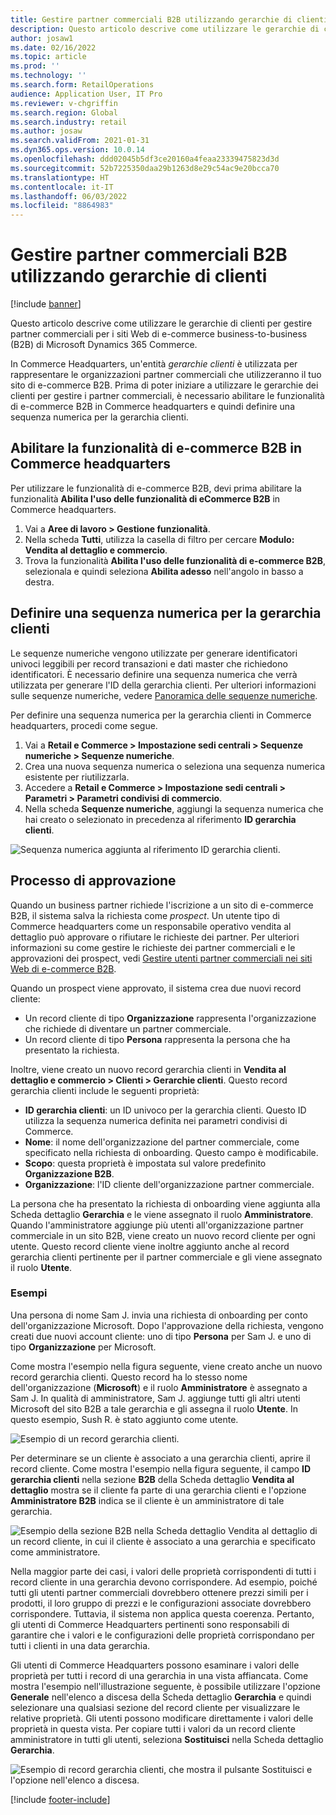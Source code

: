 ```yaml
---
title: Gestire partner commerciali B2B utilizzando gerarchie di clienti
description: Questo articolo descrive come utilizzare le gerarchie di clienti per gestire partner commerciali per i siti Web di e-commerce business-to-business (B2B) di Microsoft Dynamics 365 Commerce.
author: josaw1
ms.date: 02/16/2022
ms.topic: article
ms.prod: ''
ms.technology: ''
ms.search.form: RetailOperations
audience: Application User, IT Pro
ms.reviewer: v-chgriffin
ms.search.region: Global
ms.search.industry: retail
ms.author: josaw
ms.search.validFrom: 2021-01-31
ms.dyn365.ops.version: 10.0.14
ms.openlocfilehash: ddd02045b5df3ce20160a4feaa23339475823d3d
ms.sourcegitcommit: 52b7225350daa29b1263d8e29c54ac9e20bcca70
ms.translationtype: HT
ms.contentlocale: it-IT
ms.lasthandoff: 06/03/2022
ms.locfileid: "8864983"
---
```

# <a name="manage-b2b-business-partners-using-customer-hierarchies"></a>Gestire partner commerciali B2B utilizzando gerarchie di clienti

[!include [banner](../../includes/banner.md)]

Questo articolo descrive come utilizzare le gerarchie di clienti per gestire partner commerciali per i siti Web di e-commerce business-to-business (B2B) di Microsoft Dynamics 365 Commerce.

In Commerce Headquarters, un'entità *gerarchie clienti* è utilizzata per rappresentare le organizzazioni partner commerciali che utilizzeranno il tuo sito di e-commerce B2B. Prima di poter iniziare a utilizzare le gerarchie dei clienti per gestire i partner commerciali, è necessario abilitare le funzionalità di e-commerce B2B in Commerce headquarters e quindi definire una sequenza numerica per la gerarchia clienti.

## <a name="enable-the-b2b-e-commerce-feature-in-commerce-headquarters"></a>Abilitare la funzionalità di e-commerce B2B in Commerce headquarters

Per utilizzare le funzionalità di e-commerce B2B, devi prima abilitare la funzionalità **Abilita l'uso delle funzionalità di eCommerce B2B** in Commerce headquarters.

1. Vai a **Aree di lavoro \> Gestione funzionalità**.
1. Nella scheda **Tutti**, utilizza la casella di filtro per cercare **Modulo: Vendita al dettaglio e commercio**.
1. Trova la funzionalità **Abilita l'uso delle funzionalità di e-commerce B2B**, selezionala e quindi seleziona **Abilita adesso** nell'angolo in basso a destra.

## <a name="define-a-number-sequence-for-the-customer-hierarchy"></a>Definire una sequenza numerica per la gerarchia clienti

Le sequenze numeriche vengono utilizzate per generare identificatori univoci leggibili per record transazioni e dati master che richiedono identificatori. È necessario definire una sequenza numerica che verrà utilizzata per generare l'ID della gerarchia clienti. Per ulteriori informazioni sulle sequenze numeriche, vedere [Panoramica delle sequenze numeriche](/dynamics365/fin-ops-core/fin-ops/organization-administration/number-sequence-overview).

Per definire una sequenza numerica per la gerarchia clienti in Commerce headquarters, procedi come segue.

1. Vai a **Retail e Commerce \> Impostazione sedi centrali \> Sequenze numeriche \> Sequenze numeriche**.
1. Crea una nuova sequenza numerica o seleziona una sequenza numerica esistente per riutilizzarla.
1. Accedere a **Retail e Commerce \> Impostazione sedi centrali \> Parametri \> Parametri condivisi di commercio**.
1. Nella scheda **Sequenze numeriche**, aggiungi la sequenza numerica che hai creato o selezionato in precedenza al riferimento **ID gerarchia clienti**.

![Sequenza numerica aggiunta al riferimento ID gerarchia clienti.](../media/NumberSequenceCustHierarchy.png)

## <a name="how-the-approval-process-works"></a>Processo di approvazione

Quando un business partner richiede l'iscrizione a un sito di e-commerce B2B, il sistema salva la richiesta come *prospect*. Un utente tipo di Commerce headquarters come un responsabile operativo vendita al dettaglio può approvare o rifiutare le richieste dei partner. Per ulteriori informazioni su come gestire le richieste dei partner commerciali e le approvazioni dei prospect, vedi [Gestire utenti partner commerciali nei siti Web di e-commerce B2B](manage-b2b-users.md).

Quando un prospect viene approvato, il sistema crea due nuovi record cliente:

- Un record cliente di tipo **Organizzazione** rappresenta l'organizzazione che richiede di diventare un partner commerciale.
- Un record cliente di tipo **Persona** rappresenta la persona che ha presentato la richiesta.

Inoltre, viene creato un nuovo record gerarchia clienti in **Vendita al dettaglio e commercio \> Clienti \> Gerarchie clienti**. Questo record gerarchia clienti include le seguenti proprietà:

- **ID gerarchia clienti**: un ID univoco per la gerarchia clienti. Questo ID utilizza la sequenza numerica definita nei parametri condivisi di Commerce.
- **Nome**: il nome dell'organizzazione del partner commerciale, come specificato nella richiesta di onboarding. Questo campo è modificabile.
- **Scopo**: questa proprietà è impostata sul valore predefinito **Organizzazione B2B**.
- **Organizzazione**: l'ID cliente dell'organizzazione partner commerciale.

La persona che ha presentato la richiesta di onboarding viene aggiunta alla Scheda dettaglio **Gerarchia** e le viene assegnato il ruolo **Amministratore**. Quando l'amministratore aggiunge più utenti all'organizzazione partner commerciale in un sito B2B, viene creato un nuovo record cliente per ogni utente. Questo record cliente viene inoltre aggiunto anche al record gerarchia clienti pertinente per il partner commerciale e gli viene assegnato il ruolo **Utente**.

### <a name="examples"></a>Esempi

Una persona di nome Sam J. invia una richiesta di onboarding per conto dell'organizzazione Microsoft. Dopo l'approvazione della richiesta, vengono creati due nuovi account cliente: uno di tipo **Persona** per Sam J. e uno di tipo **Organizzazione** per Microsoft.

Come mostra l'esempio nella figura seguente, viene creato anche un nuovo record gerarchia clienti. Questo record ha lo stesso nome dell'organizzazione (**Microsoft**) e il ruolo **Amministratore** è assegnato a Sam J. In qualità di amministratore, Sam J. aggiunge tutti gli altri utenti Microsoft del sito B2B a tale gerarchia e gli assegna il ruolo **Utente**. In questo esempio, Sush R. è stato aggiunto come utente.

![Esempio di un record gerarchia clienti.](../media/CustomerHierarchy2.png)

Per determinare se un cliente è associato a una gerarchia clienti, aprire il record cliente. Come mostra l'esempio nella figura seguente, il campo **ID gerarchia clienti** nella sezione **B2B** della Scheda dettaglio **Vendita al dettaglio** mostra se il cliente fa parte di una gerarchia clienti e l'opzione **Amministratore B2B** indica se il cliente è un amministratore di tale gerarchia.

![Esempio della sezione B2B nella Scheda dettaglio Vendita al dettaglio di un record cliente, in cui il cliente è associato a una gerarchia e specificato come amministratore.](../media/CustomerHierarchyMapping2.png)

Nella maggior parte dei casi, i valori delle proprietà corrispondenti di tutti i record cliente in una gerarchia devono corrispondere. Ad esempio, poiché tutti gli utenti partner commerciali dovrebbero ottenere prezzi simili per i prodotti, il loro gruppo di prezzi e le configurazioni associate dovrebbero corrispondere. Tuttavia, il sistema non applica questa coerenza. Pertanto, gli utenti di Commerce Headquarters pertinenti sono responsabili di garantire che i valori e le configurazioni delle proprietà corrispondano per tutti i clienti in una data gerarchia.

Gli utenti di Commerce Headquarters possono esaminare i valori delle proprietà per tutti i record di una gerarchia in una vista affiancata. Come mostra l'esempio nell'illustrazione seguente, è possibile utilizzare l'opzione **Generale** nell'elenco a discesa della Scheda dettaglio **Gerarchia** e quindi selezionare una qualsiasi sezione del record cliente per visualizzare le relative proprietà. Gli utenti possono modificare direttamente i valori delle proprietà in questa vista. Per copiare tutti i valori da un record cliente amministratore in tutti gli utenti, seleziona **Sostituisci** nella Scheda dettaglio **Gerarchia**.

![Esempio di record gerarchia clienti, che mostra il pulsante Sostituisci e l'opzione nell'elenco a discesa.](../media/HierarchyDetails2.png)

[!include [footer-include](../../includes/footer-banner.md)]
